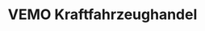 ---
title: "VEMO Kraftfahrzeughandel"
url: /sankt-michaelisdonn/vemo-kraftfahrzeughandel/
shop: Autohaus
---